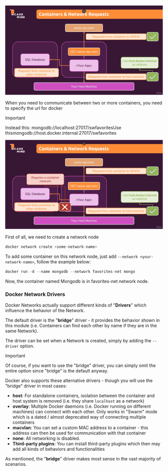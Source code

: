 
![Untitled 3](../../assets/Untitled%203.png)


When you need to communicate between two or more containers, you need to specify the url for docker

  

> [!important]  
> Instead this: mongodb://localhost:27017/swfavoritesUse thismongodb://host.docker.internal:27017/swfavorites  

  

![Untitled 1 2](../../assets/Untitled%201%202.png)

  

First of all, we need to create a network node

```JavaScript
docker network create <some-network-name>
```

  

To add some container on this network node, just add `--network <your-network-name>`, follow the example below:

```JavaScript
docker run -d --name mongodb --network favorites-net mongo
```

  

Now, the container named Mongodb is in favorites-net network node.

  

### **Docker Network Drivers**

Docker Networks actually support different kinds of "**Drivers**" which influence the behavior of the Network.

The default driver is the "**bridge**" driver - it provides the behavior shown in this module (i.e. Containers can find each other by name if they are in the same Network).

The driver can be set when a Network is created, simply by adding the `--driver` option.

  

> [!important]  
> Of course, if you want to use the "bridge" driver, you can simply omit the entire option since "bridge" is the default anyway.  

  

Docker also supports these alternative drivers - though you will use the "bridge" driver in most cases:

- **host**: For standalone containers, isolation between the container and host system is removed (i.e. they share `localhost` as a network)
- **overlay**: Multiple Docker daemons (i.e. Docker running on different machines) can connect with each other. Only works in "Swarm" mode which is a dated / almost deprecated way of connecting multiple containers
- **macvlan**: You can set a custom MAC address to a container - this address can then be used for communication with that container
- **none**: All networking is disabled.
- **Third-party plugins**: You can install third-party plugins which then may add all kinds of behaviors and functionalities

As mentioned, the "**bridge**" driver makes most sense in the vast majority of scenarios.